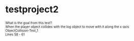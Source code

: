 # testproject2
<font size="1">What is the goal from this test?</font><br />
<font size="1">When the player object collides with the log object to move with it along the x-axis</font><br />
<font size="1">ObjectCollision-Test_1</font><br />
<font size="1">Lines 58 - 61</font>
